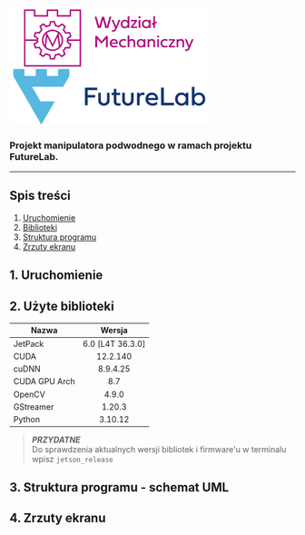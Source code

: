 
<img src="./docs/assets/pkwm.png" alt="PKWM logo" width="350"/> <img src="./docs/assets/futurelab.png" alt="FL logo" width="350"/>

### Projekt manipulatora podwodnego w ramach projektu FutureLab.

---

## Spis treści

1. [Uruchomienie](#startup)
2. [Biblioteki](#dependencies)
3. [Struktura programu](#uml)
4. [Zrzuty ekranu](#screenshots)

## 1. Uruchomienie

<a name="startup"></a>



## 2. Użyte biblioteki

<a name="dependencies"></a>

| Nazwa | Wersja  | 
|--|:--:|
| JetPack | 6.0 [L4T 36.3.0] |
| CUDA | 12.2.140 |
| cuDNN | 8.9.4.25 |
| CUDA GPU Arch | 8.7 | 
| OpenCV | 4.9.0 | 
| GStreamer | 1.20.3 |
| Python | 3.10.12 |

>*__PRZYDATNE__* </br>
>Do sprawdzenia aktualnych wersji bibliotek i firmware'u w terminalu wpisz `jetson_release`

## 3. Struktura programu - schemat UML

<a name="uml"></a>

## 4. Zrzuty ekranu

<a name="screenshot"></a>
